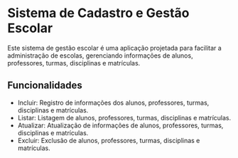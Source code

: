 # Sistema de Cadastro e Gestão Escolar

Este sistema de gestão escolar é uma aplicação projetada para facilitar a administração de escolas, gerenciando informações de alunos, professores, turmas, disciplinas e matrículas.

## Funcionalidades 

- Incluir: Registro de informações dos alunos, professores, turmas, disciplinas e matrículas.
- Listar: Listagem de alunos, professores, turmas, disciplinas e matrículas.
- Atualizar: Atualização de informações de alunos, professores, turmas, disciplinas e matrículas.
- Excluir: Exclusão de alunos, professores, turmas, disciplinas e matrículas.
